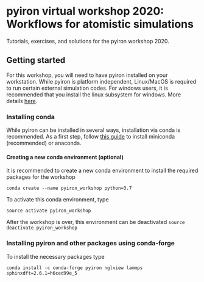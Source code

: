 # pyiron virtual workshop 2020: Workflows for atomistic simulations

Tutorials, exercises, and solutions for the pyiron workshop 2020.

## Getting started

For this workshop, you will need to have pyiron installed on your workstation. While 
pyiron is platform independent, Linux/MacOS is required to run certain external 
simulation codes. For windows users, it is recommended that you install the linux 
subsystem for windows. More details [here](https://docs.microsoft.com/en-us/windows/wsl/install-win10).

### Installing conda

While pyiron can be installed in several ways, installation via conda is recommended.
As a first step, follow [this guide](https://docs.conda.io/projects/conda/en/latest/user-guide/install/index.html
) to install miniconda (recommended) or anaconda.

#### Creating a new conda environment (optional)

It is recommended to create a new conda environment to install the required packages for the workshop

`conda create --name pyiron_workshop python=3.7`

To activate this conda environment, type

`source activate pyiron_workshop`

After the workshop is over, this environment can be deactivated `source deactivate pyiron_workshop`


### Installing pyiron and other packages using conda-forge

To install the necessary packages type

`conda install -c conda-forge pyiron nglview lammps sphinxdft=2.6.1=h6ced99e_5`



